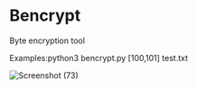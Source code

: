 # Bencrypt
Byte encryption tool

Examples:python3 bencrypt.py [100,101] test.txt

![Screenshot (73)](https://user-images.githubusercontent.com/125908181/220179490-ad54e090-a995-46ed-a6b0-1eaa2f545edf.png)
